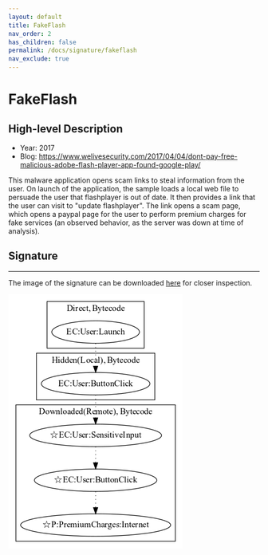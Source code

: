 ```yaml
---
layout: default
title: FakeFlash
nav_order: 2
has_children: false
permalink: /docs/signature/fakeflash
nav_exclude: true
---
```


# FakeFlash

## High-level Description

* Year: 2017
* Blog: https://www.welivesecurity.com/2017/04/04/dont-pay-free-malicious-adobe-flash-player-app-found-google-play/

This malware application opens scam links to steal information from the user. On launch of the application, the sample loads a local web file to persuade the user that flashplayer is out of date. It then provides a link that the user can visit to "update flashplayer". The link opens a scam page, which opens a paypal page for the user to perform premium charges for fake services (an observed behavior, as the server was down at time of analysis).

## Signature
---

The image of the signature can be downloaded [here](../../img/signatures/FakeFlash.png) for closer inspection.

![](../../img/signatures/FakeFlash.png)
